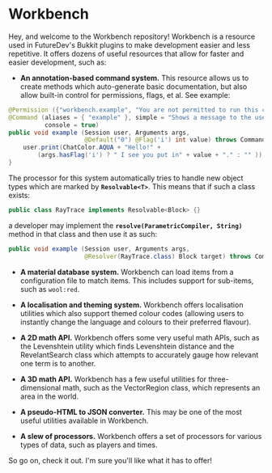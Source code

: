 Workbench
===========

Hey, and welcome to the Workbench repository! Workbench is a resource used in
FutureDev's Bukkit plugins to make development easier and less repetitive. It offers
dozens of useful resources that allow for faster and easier development, such
as:

* **An annotation-based command system.** This resource allows us to create
methods which auto-generate basic documentation, but also allow built-in
control for permissions, flags, et al. See example:

```java
@Permission ({"workbench.example", "You are not permitted to run this command."})
@Command (aliases = { "example" }, simple = "Shows a message to the user.",
          console = true)
public void example (Session user, Arguments args,
                     @Default("0") @Flag('i') int value) throws CommandException {
    user.print(ChatColor.AQUA + "Hello!" +
        (args.hasFlag('i') ? " I see you put in" + value + "." : "" ));
}
```

The processor for this system automatically tries to handle new object types which are marked
by **`Resolvable<T>`**. This means that if such a class exists:
```java
public class RayTrace implements Resolvable<Block> {}
```
a developer may implement the **`resolve(ParametricCompiler, String)`** method in that class
and then use it as such:
```java
public void example (Session user, Arguments args,
                     @Resolver(RayTrace.class) Block target) throws CommandException {}
```

* **A material database system.** Workbench can load items from a configuration file to match items.
This includes support for sub-items, such as `wool:red`.

* **A localisation and theming system.** Workbench offers localisation utilities which also support
themed colour codes (allowing users to instantly change the language and colours to their preferred flavour).

* **A 2D math API.** Workbench offers some very useful math APIs, such as the Levenshtein utility which finds
Levenshtein distance and the RevelantSearch class which attempts to accurately gauge how relevant one term is
to another.

* **A 3D math API.** Workbench has a few useful utilities for three-dimensional math, such as the VectorRegion
class, which represents an area in the world.

* **A pseudo-HTML to JSON converter.** This may be one of the most useful utilities available in Workbench.

* **A slew of processors.** Workbench offers a set of processors for various types of data, such as players and
times.

So go on, check it out. I'm sure you'll like what it has to offer!
